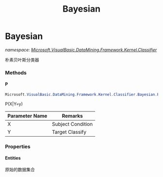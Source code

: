 ﻿---
title: Bayesian
---

# Bayesian
_namespace: [Microsoft.VisualBasic.DataMining.Framework.Kernel.Classifier](N-Microsoft.VisualBasic.DataMining.Framework.Kernel.Classifier.html)_

朴素贝叶斯分类器

### Methods

#### P
```csharp
Microsoft.VisualBasic.DataMining.Framework.Kernel.Classifier.Bayesian.P(System.Int32[],System.Int32)
```
P(X|Y=y)

|Parameter Name|Remarks|
|--------------|-------|
|X|Subject Condition|
|Y|Target Classify|




### Properties

#### Entities
原始的数据集合

